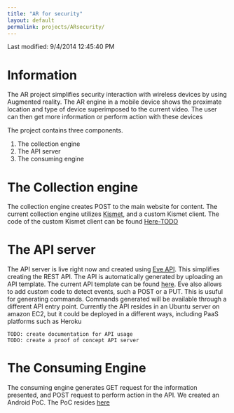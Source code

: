```yaml
---
title: "AR for security"
layout: default
permalink: projects/ARsecurity/
---
```


Last modified: 9/4/2014 12:45:40 PM 

Information
============

The AR project simplifies security interaction with wireless devices by using Augmented reality. The AR engine in a mobile device shows the proximate location and type of device superimposed to the current video. The user can then get more information or perform action with these devices

The project contains three components. 

1. The collection engine
2. The API server
3. The consuming engine

The Collection engine
===================
The collection engine creates POST to the main website for content. The current collection engine utilizes [Kismet](https://www.kismetwireless.net/), and a custom Kismet client. The code of the custom Kismet client can be found [Here-TODO]()

The API server
=================
The API server is live right now and created using [Eve API](http://python-eve.org/). This simplifies creating the REST API. The API is automatically generated by uploading an API template. The current API template can be found [here](). Eve also allows to add custom code to detect events, such a POST or a PUT. This is usuful for generating commands. Commands generated will be available through a different API entry point. 
Currently the API resides in an Ubuntu server on amazon EC2, but it could be deployed in a different ways, including PaaS platforms such as Heroku

	TODO: create documentation for API usage
	TODO: create a proof of concept API server

The Consuming Engine
============
The consuming engine generates GET request for the information presented, and POST request to perform action in the API. We created an Android PoC. The PoC resides [here]()


  

